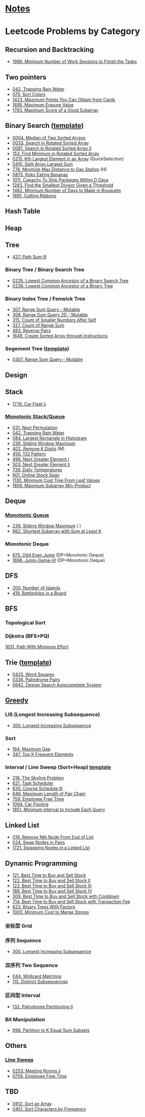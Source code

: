 # [Notes](notes/readme.md)

# Leetcode Problems by Category

## Recursion and Backtracking
* [1986. Minimum Number of Work Sessions to Finish the Tasks](leetcode/lc1986_minimum-number-of-work-sessions-to-finish-the-tasks.py)

## Two pointers
* [042. Trapping Rain Water](leetcode/lc0042_trapping_rain_water.py)
* [075. Sort Colors](leetcode/lc0075_sort-colors.py)
* [1423. Maximum Points You Can Obtain from Cards](leetcode/lc1423_maximum-points-you-can-obtain-from-cards.py)
* [1695. Maximum Erasure Value](leetcode/lc1695_maximum-erasure-value.py)
* [1793. Maximum Score of a Good Subarray](leetcode/lc1793_maximum-score-of-a-good-subarray.py)

## Binary Search ([template](template/binary_search.py))
* [0004. Median of Two Sorted Arrays](leetcode/lc0004_median_of_two_sorted_arrays.py)
* [0033. Search in Rotated Sorted Array](leetcode/lc0033_search-in-rotated-sorted-array.py)
* [0081. Search in Rotated Sorted Array II](leetcode/lc0081_search-in-rotated-sorted-array-ii.py)
* [153. Find Minimum in Rotated Sorted Array](leetcode/lc0153_find-minimum-in-rotated-sorted-array.py)
* [0215. Kth Largest Element in an Array](leetcode/lc0215_kth_largest_element_in_an_array.py) (QuickSelection)
* [0410. Split Array Largest Sum](leetcode/lc0410_split-array-largest-sum.py)
* [774. Minimize Max Distance to Gas Station](leetcode/lc0774_minimize-max-distance-to-gas-station.py) (H)
* [0875. Koko Eating Bananas](leetcode/lc0875_koko-eating-bananas.py)
* [1011. Capacity To Ship Packages Within D Days](leetcode/lc1011_capacity-to-ship-packages-within-d-days.py)
* [1283. Find the Smallest Divisor Given a Threshold](leetcode/lc1283-find-the-smallest-divisor-given-a-threshold.py)
* [1482. Minimum Number of Days to Make m Bouquets](leetcode/lc1482_minimum-number-of-days-to-make-m-bouquets.py)
* [1891. Cutting Ribbons]()

## Hash Table

## Heap

## Tree
* [437. Path Sum III](leetcode/lc0437_path-sum-iii.py)
### Binary Tree / Binary Search Tree
* [0235. Lowest Common Ancestor of a Binary Search Tree](leetcode/lc0235_lowest-common-ancestor-of-a-binary-search-tree.py)
* [0236. Lowest Common Ancestor of a Binary Tree](leetcode/lc0236_lowest-common-ancestor-of-a-binary-tree.py)
### Binary Index Tree / Fenwick Tree
- [307. Range Sum Query - Mutable](leetcode/lc0307_range-sum-query-mutable.py)
- [308. Range Sum Query 2D - Mutable](leetcode/lc0308_range-sum-query-2d-mutable.py)
- [315. Count of Smaller Numbers After Self](leetcode/lc0315_count-of-smaller-numbers-after-self.py)
- [327. Count of Range Sum](leetcode/lc0327_count-of-range-sum.py)
- [493. Reverse Pairs](leetcode/lc0493_reverse-pairs.py)
- [1649. Create Sorted Array through Instructions](leetcode/lc1649_create-sorted-array-through-instructions.py)
### Segement Tree ([template](template/tree/segment_tree.py))
* [0307. Range Sum Query - Mutable](leetcode/lc0307_range-sum-query-mutable.py)

## Design

## Stack
* [1776. Car Fleet ii](leetcode/lc1776_car-fleet-ii.py)
### [Monotonic Stack/Queue](notes/algorithm/algo_monotonic_stack_deque.md)
* [031. Next Permutation](leetcode/lc0031_next-permutation.py)
* [042. Trapping Rain Water](leetcode/lc0042_trapping_rain_water.py)
* [084. Largest Rectangle in Histogram](leetcode/lc0084_largest-rectangle-in-histogram.py)
* [239. Sliding Window Maximum](leetcode/lc0239_sliding_window_maximum.py)
* [402. Remove K Digits](leetcode/lc0402_remove_k_digits.py) (M)
* [456. 132 Pattern](leetcode/lc0456_132_pattern.py)
* [496. Next Greater Element I](leetcode/lc0496_next_greater_element_i.py)
* [503. Next Greater Element II](leetcode/lc0503_next_greater_element_ii.py)
* [739. Daily Temperatures](leetcode/lc0739_daily_temperatures.py)
* [901. Online Stock Span](leetcode/lc0901_online_stock_span.py)
* [1130. Minimum Cost Tree From Leaf Values](leetcode/lc1130_minimum_cost_tree_from_leaf_values.py)
* [1856. Maximum Subarray Min-Product](leetcode/lc1856_maximum-subarray-min-product.py)

## Deque
### [Monotonic Queue](template/problems/sliding_window_max.py)
* [239. Sliding Window Maximum](leetcode/lc0239_sliding_window_maximum.py) (  )
* [862. Shortest Subarray with Sum at Least K](leetcode/lc0862_shortest_subarray_with_sum_at_least_k.py)
### Monotonic Deque
* [975. Odd Even Jump](leetcode/lc0975_odd-even-jump.py) (DP+Monotonic Deque)
* [1696. Jump-Game-VI](leetcode/lc1696_jump_game_vi.py) (DP+Monotonic Deque)

## DFS
* [200. Number of Islands](leetcode/lc0200_number_of_islands.py)
* [419. Battleships in a Board](leetcode/lc0419_battleships-in-a-board.py)
## BFS
### Topological Sort
### Dijkstra (BFS+PQ)
[1631. Path With Minimum Effort](leetcode/lc1631_path-with-minimum-effort.py)
## Trie ([template](template/tree/trie.py))
* [0425. Word Squares](leetcode/lc0425_word_squares.py)
* [0336. Palindrome Pairs](leetcode/lc0336_palindrome_pairs.py)
* [0642. Design Search Autocomplete System](leetcode/lc0642_design-search-autocomplete-system.py)

## [Greedy](notes/algorithm/algo_greedy.md)
### LIS (Longest Increasing Subsequence)
* [300. Longest Increasing Subsequence](leetcode/lc0300_longest-increasing-subsequence.py)
### Sort
* [164. Maxmum Gap](leetcode/lc0164_maximum-gap.py)
* [347. Top K Frequent Elements](leetcode/lc0347_top-k-frequent-elements.py)
### Interval / Line Sweep (Sort+Heap) [template](template/problems/array_interval_linesweep.py)
* [218. The Skyline Problem](leetcode/lc0218_the-skyline-problem.py)
* [621. Task Scheduler](leetcode/lc0621_task_scheduler.py)
* [630. Course Schedule III](leetcode/lc0630_course-schedule-iii.py)
* [646. Maximum Length of Pair Chain](leetcode/lc0646_maximum-length-of-pair-chain.py)
* [759. Employee Free Time](leetcode/lc0759_employee-free-time.py)
* [1094. Car Pooling](leetcode/lc1094_car_pooling.py)
* [1851. Minimum Interval to Include Each Query](leetcode/lc1851_minimum-interval-to-include-each-query.py)

## Linked List
* [019. Remove Nth Node From End of List](leetcode/lc0019_remove-nth-node-from-end-of-list.py)
* [024. Swap Nodes in Pairs](leetcode/lc0024_swap-nodes-in-pairs.py)
* [1721. Swapping Nodes in a Linked List](leetcode/lc1721_swapping-nodes-in-a-linked-list.py)

## Dynamic Programming
* [121. Best Time to Buy and Sell Stock](leetcode/lc0121_best-time-to-buy-and-sell-stock.py)
* [122. Best Time to Buy and Sell Stock II](leetcode/lc0122_best-time-to-buy-and-sell-stock-ii.py)
* [123. Best Time to Buy and Sell Stock III](leetcode/lc0123_best-time-to-buy-and-sell-stock-iii.py)
* [188. Best Time to Buy and Sell Stock IV]()
* [309. Best Time to Buy and Sell Stock with Cooldown]()
* [714. Best Time to Buy and Sell Stock with Transaction Fee](leetcode/lc0714_best_time_to_buy_and_sell_stock_with_transaction_fee.py)
* [823. Binary Trees With Factors](leetcode/lc0823_binary-trees-with-factors.py)
* [1000. Minimum Cost to Merge Stones](leetcode/lc1000_minimum-cost-to-merge-stones.py)
### 坐标型 Grid
### 序列 Sequence
* [300. Longest Increasing Subsequence](leetcode/lc0300_longest-increasing-subsequence.py)
### 双序列 Two Sequence
* [044. Wildcard Matching](leetcode/lc0044_wildcard-matching.py)
* [115. Distinct Subsequences](leetcode/lc0115_distinct-subsequences.py)
### 区间型 Interval
* [132. Palindrome Partitioning II](leetcode/lc0132_palindrome-partitioning-ii.py)
### Bit Manipulation
* [698. Partition to K Equal Sum Subsets](leetcode/lc0698_partition-to-k-equal-sum-subsets.py)
## Others
### [Line Sweep](template/interval_line_sweep.py)
* [0253. Meeting Rooms ii](leetcode/lc0253_meeting-rooms-ii.py)
* [0759. Employee Free Time](leetcode/lc0759_employee-free-time.py)

## TBD
* [0912. Sort an Array](leetcode/lc0912_sort_an_array.py)
* [0451. Sort Characters by Frequency](leetcode/lc0451_sort-characters-by-frequency.py)
